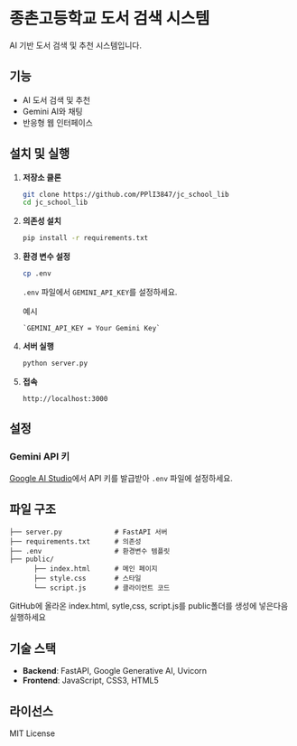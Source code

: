 # 종촌고등학교 도서 검색 시스템

AI 기반 도서 검색 및 추천 시스템입니다.

## 기능

- AI 도서 검색 및 추천
- Gemini AI와 채팅
- 반응형 웹 인터페이스

## 설치 및 실행

1. **저장소 클론**
   ```bash
   git clone https://github.com/PPlI3847/jc_school_lib
   cd jc_school_lib

   ```

2. **의존성 설치**
   ```bash
   pip install -r requirements.txt
   ```

3. **환경 변수 설정**
   ```bash
   cp .env
   ```
   `.env` 파일에서 `GEMINI_API_KEY`를 설정하세요.

   예시
   ```.env
   `GEMINI_API_KEY = Your Gemini Key`
   ```

5. **서버 실행**
   ```bash
   python server.py
   ```

6. **접속**
   ```
   http://localhost:3000
   ```

## 설정

### Gemini API 키

[Google AI Studio](https://makersuite.google.com/app/apikey)에서 API 키를 발급받아 `.env` 파일에 설정하세요.

## 파일 구조

```
├── server.py             # FastAPI 서버
├── requirements.txt      # 의존성
├── .env                  # 환경변수 템플릿
├── public/
      ├── index.html      # 메인 페이지
      ├── style.css       # 스타일
      └── script.js       # 클라이언트 코드
```

GitHub에 올라온 index.html, sytle,css, script.js를 public폴더를 생성에 넣은다음 실행하세요

## 기술 스택

- **Backend**: FastAPI, Google Generative AI, Uvicorn
- **Frontend**: JavaScript, CSS3, HTML5

## 라이선스

MIT License
